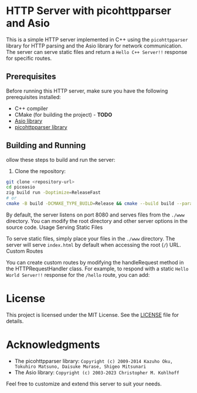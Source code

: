 # HTTP Server with picohttpparser and Asio

This is a simple HTTP server implemented in C++ using the `picohttpparser` library for HTTP parsing and the Asio library for network communication. The server can serve static files and return a `Hello C++ Server!!` response for specific routes.

## Prerequisites

Before running this HTTP server, make sure you have the following prerequisites installed:

- C++ compiler
- CMake (for building the project) - **TODO**
- [Asio library](https://github.com/chriskohlhoff/asio)
- [picohttpparser library](https://github.com/h2o/picohttpparser)

## Building and Running

ollow these steps to build and run the server:

1. Clone the repository:

```sh
git clone <repository-url>
cd picoasio
zig build run -Doptimize=ReleaseFast
# or
cmake -B build -DCMAKE_TYPE_BUILD=Release && cmake --build build --parallel
```
By default, the server listens on port 8080 and serves files from the `./www` directory. You can modify the root directory and other server options in the source code.
Usage Serving Static Files

To serve static files, simply place your files in the `./www` directory. The server will serve `index.html` by default when accessing the root (`/`) URL.
Custom Routes

You can create custom routes by modifying the handleRequest method in the HTTPRequestHandler class. For example, to respond with a static `Hello World Server!!` response for the `/hello` route, you can add:

# License

This project is licensed under the MIT License. See the [LICENSE](LICENSE) file for details.

# Acknowledgments

- The picohttpparser library: `Copyright (c) 2009-2014 Kazuho Oku, Tokuhiro Matsuno, Daisuke Murase, Shigeo Mitsunari`
- The Asio library: `Copyright (c) 2003-2023 Christopher M. Kohlhoff`

Feel free to customize and extend this server to suit your needs.
